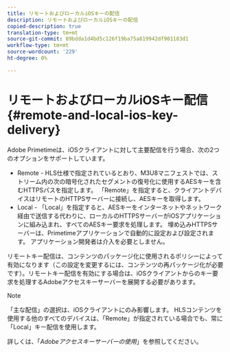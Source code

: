 ```yaml
---
title: リモートおよびローカルiOSキーの配信
description: リモートおよびローカルiOSキーの配信
copied-description: true
translation-type: tm+mt
source-git-commit: 89bdda1d4bd5c126f19ba75a819942df901183d1
workflow-type: tm+mt
source-wordcount: '229'
ht-degree: 0%

---
```



# リモートおよびローカルiOSキー配信{#remote-and-local-ios-key-delivery}

Adobe Primetimeは、iOSクライアントに対して主要配信を行う場合、次の2つのオプションをサポートしています。

* Remote - HLS仕様で指定されているとおり、M3U8マニフェストでは、ストリーム内の次の暗号化されたセグメントの復号化に使用するAESキーを含むHTTPSパスを指定します。 「Remote」を指定すると、クライアントデバイスはリモートのHTTPSサーバーに接続し、AESキーを取得します。
* Local - 「Local」を指定すると、AESキーをインターネットやネットワーク経由で送信する代わりに、ローカルのHTTPSサーバーがiOSアプリケーションに組み込まれ、すべてのAESキー要求を処理します。 埋め込みHTTPSサーバーは、Primetimeアプリケーションで自動的に設定および設定されます。 アプリケーション開発者は介入を必要としません。

リモートキー配信は、コンテンツのパッケージ化に使用されるポリシーによって有効になります（この設定を変更するには、コンテンツの再パッケージ化が必要です）。リモートキー配信を有効にする場合は、iOSクライアントからのキー要求を処理するAdobeアクセスキーサーバーを展開する必要があります。

>[!NOTE]
>
>「主な配信」の選択は、iOSクライアントにのみ影響します。 HLSコンテンツを使用する他のすべてのデバイスは、「Remote」が指定されている場合でも、常に「Local」キー配信を使用します。

詳しくは、「*Adobeアクセスキーサーバーの使用*」を参照してください。
